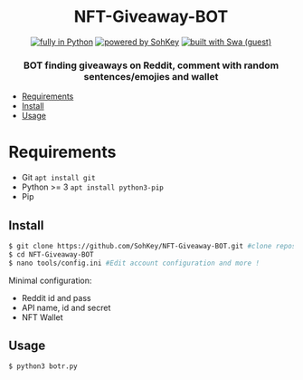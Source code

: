 <h1 align=center>NFT-Giveaway-BOT</h1>
<p align=center>
  <a href="https://www.python.org/"> <img src="https://img.shields.io/badge/Made%20with-python-%23f7df1e?style=for-the-badge" alt="fully in Python"/></a>
  <a href="https://github.com/SohKey"><img src="https://img.shields.io/badge/Powered%20By-SOHKEY%20-blueviolet?style=for-the-badge" alt="powered by SohKey"/></a>
  <a href="https://github.com/Yin-Yarr"><img src="https://img.shields.io/badge/Built%20With-Swa-red?style=for-the-badge" alt="built with Swa (guest)"/></a>
</p>
<h3 align=center>BOT finding giveaways on Reddit, comment with random sentences/emojies and wallet</h3>

- [Requirements](#requirements)
- [Install](#install)
- [Usage](#usage)

# Requirements

- Git   ```apt install git```
- Python >= 3   ```apt install python3-pip```
- Pip

## Install

```bash
$ git clone https://github.com/SohKey/NFT-Giveaway-BOT.git #clone repository
$ cd NFT-Giveaway-BOT
$ nano tools/config.ini #Edit account configuration and more !
```
Minimal configuration:
- Reddit id and pass 
- API name, id and secret 
- NFT Wallet

## Usage

```bash
$ python3 botr.py
```

